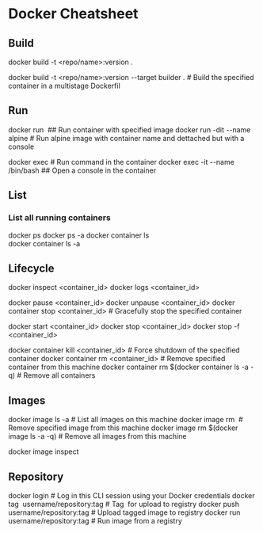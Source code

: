 # Docker Cheatsheet

## Build

docker build -t <repo/name>:version .

docker build -t <repo/name>:version --target builder . # Build the specified container in a multistage Dockerfil

## Run
docker run <image>   ## Run container with specified image
docker run -dit --name <name> alpine # Run alpine image with container name <name> and dettached but with a console

docker exec <container-id> <command> # Run command in the container
docker exec -it --name <name> /bin/bash  ## Open a console in the container

## List

### List all running containers

docker ps
docker ps -a
docker container ls                                
docker container ls -a

## Lifecycle

docker inspect <container_id>
docker logs <container_id>

docker pause <container_id>
docker unpause <container_id>
docker container stop <container_id>           # Gracefully stop the specified container

docker start <container_id>
docker stop <container_id>
docker stop -f <container_id>

docker container kill <container_id>         # Force shutdown of the specified container
docker container rm <container_id>        # Remove specified container from this machine
docker container rm $(docker container ls -a -q)         # Remove all containers

## Images

docker image ls -a                             # List all images on this machine
docker image rm <image id>            # Remove specified image from this machine
docker image rm $(docker image ls -a -q)   # Remove all images from this machine

docker image inspect <image id>

## Repository

docker login             # Log in this CLI session using your Docker credentials
docker tag <image> username/repository:tag  # Tag <image> for upload to registry
docker push username/repository:tag            # Upload tagged image to registry
docker run username/repository:tag                   # Run image from a registry